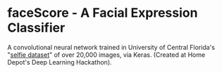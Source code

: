 # faceScore - A Facial Expression Classifier 

A convolutional neural network trained in University of Central Florida's "[selfie dataset](http://crcv.ucf.edu/data/Selfie/)" of over 20,000 images, via Keras.
(Created at Home Depot's Deep Learning Hackathon).
